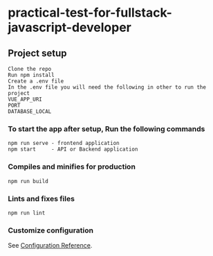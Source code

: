 # practical-test-for-fullstack-javascript-developer

## Project setup
```
Clone the repo
Run npm install
Create a .env file 
In the .env file you will need the following in other to run the project
VUE_APP_URI
PORT 
DATABASE_LOCAL 
```

### To start the app after setup, Run the following commands
```
npm run serve - frontend application
npm start     - API or Backend application
```

### Compiles and minifies for production
```
npm run build
```

### Lints and fixes files
```
npm run lint
```

### Customize configuration
See [Configuration Reference](https://cli.vuejs.org/config/).
